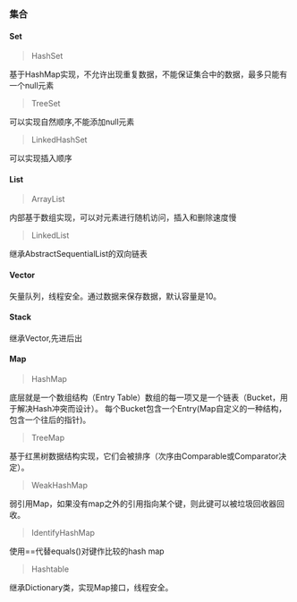 ### 集合

#### Set
> HashSet

基于HashMap实现，不允许出现重复数据，不能保证集合中的数据，最多只能有一个null元素

> TreeSet

可以实现自然顺序,不能添加null元素

> LinkedHashSet

可以实现插入顺序

#### List
> ArrayList

内部基于数组实现，可以对元素进行随机访问，插入和删除速度慢

> LinkedList

继承AbstractSequentialList的双向链表

#### Vector

矢量队列，线程安全。通过数据来保存数据，默认容量是10。

#### Stack

继承Vector,先进后出

#### Map

> HashMap

底层就是一个数组结构（Entry Table）数组的每一项又是一个链表（Bucket，用于解决Hash冲突而设计）。
每个Bucket包含一个Entry(Map自定义的一种结构，包含一个往后的指针)。

> TreeMap

基于红黑树数据结构实现，它们会被排序（次序由Comparable或Comparator决定）。

> WeakHashMap

弱引用Map，如果没有map之外的引用指向某个键，则此键可以被垃圾回收器回收。

> IdentifyHashMap

使用==代替equals()对键作比较的hash map

> Hashtable

继承Dictionary类，实现Map接口，线程安全。

